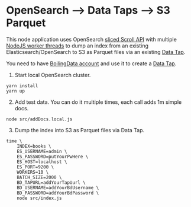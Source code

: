 # OpenSearch --> Data Taps --> S3 Parquet

This node application uses OpenSearch [sliced Scroll API](https://opensearch.org/docs/latest/search-plugins/searching-data/paginate/#scroll-search) with multiple [NodeJS worker threads](https://nodejs.org/api/worker_threads.html) to dump an index from an existing Elasticsearch/OpenSearch to S3 as Parquet files via an existing [Data Tap](https://github.com/boilingdata/data-taps-template).

You need to have [BoilingData account](https://github.com/boilingdata/boilingdata-bdcli) and use it to create a [Data Tap](https://github.com/boilingdata/data-taps-template).

1. Start local OpenSearch cluster.

```shell
yarn install
yarn up
```

2. Add test data. You can do it multiple times, each call adds 1m simple docs.

```shell
node src/addDocs.local.js
```

3. Dump the index into S3 as Parquet files via Data Tap.

```shell
time \
    INDEX=books \
    ES_USERNAME=admin \
    ES_PASSWORD=putYourPwHere \
    ES_HOST=localhost \
    ES_PORT=9200 \
    WORKERS=10 \
    BATCH_SIZE=2000 \
    BD_TAPURL=addYourTapUurl \
    BD_USERNAME=addYourBdUsername \
    BD_PASSWORD=addYourBdPassword \
    node src/index.js
```

